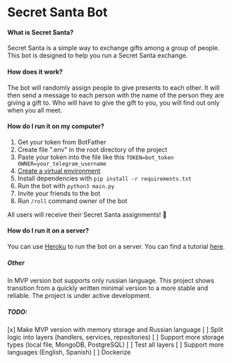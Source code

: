# Secret Santa Bot

#### What is Secret Santa?

Secret Santa is a simple way to exchange gifts among a group of people. This bot is designed to help you run a Secret Santa exchange.

#### How does it work?

The bot will randomly assign people to give presents to each other.
It will then send a message to each person with the name of the person they are giving a gift to.
Who will have to give the gift to you, you will find out only when you all meet.

#### How do I run it on my computer?

1) Get your token from BotFather
2) Create file ".env" in the root directory of the project
3) Paste your token into the file like this `TOKEN=bot_token OWNER=your_telegram_username`
4) [Create a virtual environment](https://docs.python.org/3/tutorial/venv.html#creating-virtual-environments)
5) Install dependencies with `pip install -r requirements.txt`
6) Run the bot with `python3 main.py`
7) Invite your friends to the bot
8) Run `/roll` command owner of the bot

All users will receive their Secret Santa assignments! 🎁

#### How do I run it on a server?

You can use [Heroku](https://www.heroku.com/) to run the bot on a server. You can find a tutorial [here](https://devcenter.heroku.com/articles/getting-started-with-python).

##### Other

In MVP version bot supports only russian language.
This project shows transition from a quickly written minimal version to a more stable and reliable. The project is under active development.

##### TODO:

[x] Make MVP version with memory storage and Russian language
[ ] Split logic into layers (handlers, services, repositories)
[ ] Support more storage types (local file, MongoDB, PostgreSQL)
[ ] Test all layers
[ ] Support more languages (English, Spanish)
[ ] Dockerize
